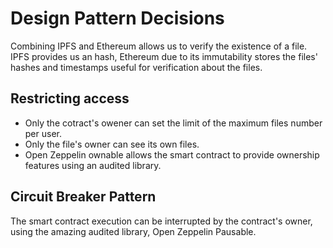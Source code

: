 # Design Pattern Decisions
Combining IPFS and Ethereum allows us to verify the existence of a file. IPFS provides us an hash, Ethereum due to its immutability stores the files' hashes and timestamps useful for verification about the files.


## Restricting access
* Only the cotract's owener can set the limit of the maximum files number per user.
* Only the file's owner can see its own files.
* Open Zeppelin ownable allows the smart contract to provide ownership features using an audited library.

## Circuit Breaker Pattern
The smart contract execution can be interrupted by the contract's owner, using the amazing audited library, Open Zeppelin Pausable.
